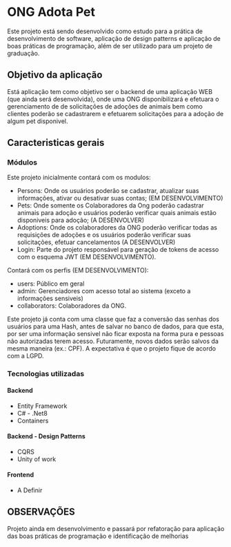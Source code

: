 # ONG Adota Pet
Este projeto está sendo desenvolvido como estudo para a prática de desenvolvimento de software, aplicação de design patterns e aplicação de boas práticas de programação, além de ser utilizado para um projeto de graduação.

## Objetivo da aplicação
Está aplicação tem como objetivo ser o backend de uma aplicação WEB (que ainda será desenvolvida), onde uma ONG disponibilizará e efetuara o gerenciamento de de solicitações de adoções de animais bem como clientes poderão se cadastrarem e efetuarem solicitações para a adoção de algum pet disponivel.

## Caracteristicas gerais
### Módulos
Este projeto inicialmente contará com os modulos:
 - Persons: Onde os usuários poderão se cadastrar, atualizar suas informações, ativar ou desativar suas contas; (EM DESENVOLVIMENTO)
 - Pets: Onde somente os Colaboradores da Ong poderão cadastrar animais para adoção e usuários poderão verificar quais animais estão disponiveis para adoção; (A DESENVOLVER)
 - Adoptions: Onde os colaboradores da ONG poderão verificar todas as requisições de adoções e os usuários poderão verificar suas solicitações, efetuar cancelamentos (A DESENVOLVER)
 - Login: Parte do projeto responsável para geração de tokens de acesso com o esquema JWT (EM DESENVOLVIMENTO).

Contará com os perfis (EM DESENVOLVIMENTO):
 - users: Público em geral
 - admin: Gerenciadores com acesso total ao sistema (exceto a informações sensiveis)
 - collaborators: Colaboradores da ONG.

Este projeto já conta com uma classe que faz a conversão das senhas dos usuários para uma Hash, antes de salvar no banco de dados, para que esta, por ser uma informação sensivel não ficar exposta na forma pura e pessoas não autorizadas terem acesso. Futuramente, novos dados serão salvos da mesma maneira (ex.: CPF). A expectativa é que o projeto fique de acordo com a LGPD.

### Tecnologias utilizadas
#### Backend
 - Entity Framework
 - C# - .Net8
 - Containers

 #### Backend - Design Patterns
 - CQRS
 - Unity of work

#### Frontend
 - A Definir


## OBSERVAÇÕES
Projeto ainda em desenvolvimento e passará por refatoração para aplicação das boas práticas de programação e identificação de melhorias
